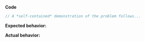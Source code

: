 <!-- BUGS: Please use this template -->
<!-- QUESTIONS: This is not a general support forum! Ask Qs at http://stackoverflow.com/questions/tagged/ymaps3 -->

**Code**

```js
// A *self-contained* demonstration of the problem follows...
```

**Expected behavior:**

**Actual behavior:**

